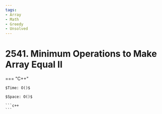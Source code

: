 ```yaml
---
tags:
- Array
- Math
- Greedy
- Unsolved
---
```



# 2541. Minimum Operations to Make Array Equal II

=== "C++"

    $Time: O()$

    $Space: O()$

    ```c++
    ```